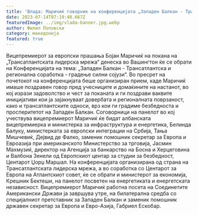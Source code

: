 ```yaml
---
title: 'Влада: Маричиќ говорник на конференцијата „Западен Балкан - Трансатлантска и регионална соработка - градење силни сојузи“ во Вашингтон - 13 ЈУЛИ 2023'
date: 2023-07-14T07:19:40.667Z
featuredImage: ../img/vlada-banner.jpg.webp
author: Филип Поповски
category: македонија
featured: true
---
```

Вицепремиерот за европски прашања Бојан Маричиќ на покана на „Трансатлантската лидерска мрежа“ денеска во Вашингтон ќе се обрати на Конференцијата на тема: „Западен Балкан - Трансатлантска и регионална соработка - градење силни сојузи“.
Во пресрет на почетокот на конференцијата беше организиран прием, каде Маричиќ имаше поздравен говор пред учесниците и домаќините на настанот, во кој изрази задоволство и чест за поканата и ги поздрави ваквите иницијативи кои ја зајакнуваат довербата и регионалната поврзаност, како и трансатлантските односи, врз кои ги градиме безбедноста и просперитетот на Западен Балкан.
Соговорници на панелот во кој учествува вицепремиерот Маричиќ ќе бидат албанската вицепремиерка и министерка за инфраструктура и енергетика, Белинда Балуку, министерката за европски интеграции на Србија, Тања Мишчевиќ, Дејвид де Фалко, заменик помошник секретар за Европа и Евроазија при американското Министерство за трговија, Јасмин Махмузиќ, директор на Агенција за банкарство на Босна и Херцеговина и Валбона Зенели од Европскиот центар за студии за безбедност, Центарот Џорџ Маршал.
На конференцијата организирана од страна на Трансатлантската лидерска мрежа, а во соработка со Центарот за Европа на Атлантскиот совет, ќе се обрати и министерот за економија, Крешник Бектеши, на панелот посветен на енергетиката и енергетската независност.
Вицепремиерот Маричиќ работна посета на Соединетите Американски Држави ја завршува утре, на билатерална средба со специјалниот претставник за Западен Балкан и заменик помошник државен секретар за Европа и Евро-Азија, Габриел Ескобар.
